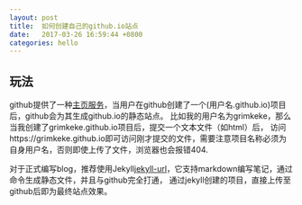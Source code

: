 ```yaml
---
layout: post
title:  如何创建自己的github.io站点
date:   2017-03-26 16:59:44 +0800
categories: hello
---
```


## 玩法
github提供了一种[主页服务][github-page]，当用户在github创建了一个(用户名.github.io)项目后，github会为其生成github.io的静态站点。
比如我的用户名为grimkeke，那么当我创建了grimkeke.github.io项目后，提交一个文本文件（如html）后，
访问https://grimkeke.github.io即可访问刚才提交的文件，需要注意项目名称必须为自身用户名，否则即使上传了文件，浏览器也会报错404.

对于正式编写blog，推荐使用Jekyll[jekyll-url]，它支持markdown编写笔记，通过命令生成静态文件，并且与github完全打通，
通过jekyll创建的项目，直接上传至github后即为最终站点效果。

[jekyll-url]: https://jekyllrb.com/docs/quickstart/
[github-page]: https://pages.github.com/


